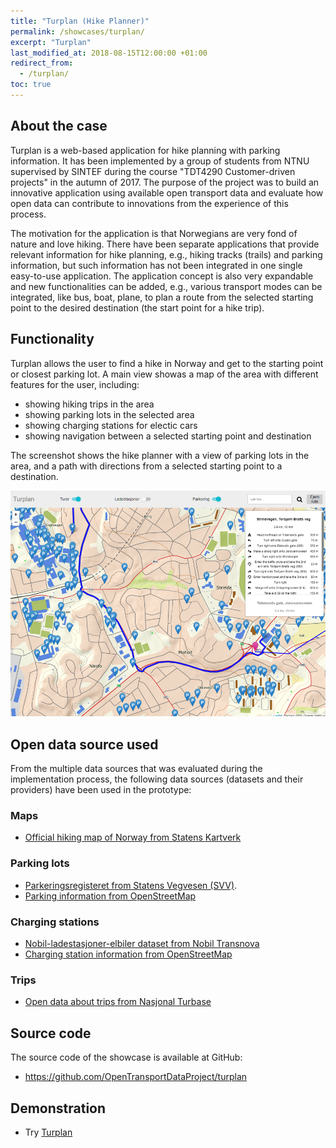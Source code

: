 ```yaml
---
title: "Turplan (Hike Planner)"
permalink: /showcases/turplan/
excerpt: "Turplan"
last_modified_at: 2018-08-15T12:00:00 +01:00
redirect_from:
  - /turplan/
toc: true
---
```


## About the case

Turplan is a web-based application for hike planning with parking information. It has been implemented by a group of students from NTNU supervised by SINTEF during the course "TDT4290 Customer-driven projects" in the autumn of 2017. The purpose of the project was to build an innovative application using available open transport data and evaluate how open data can contribute to innovations from the experience of this process.

The motivation for the application is that Norwegians are very fond of nature and love hiking. There have been separate applications that provide relevant information for hike planning, e.g., hiking tracks (trails) and parking information, but such information has not been integrated in one single easy-to-use application. The application concept is also very expandable and new functionalities can be added, e.g., various transport modes can be integrated, like bus, boat, plane, to plan a route from the selected starting point to the desired destination (the start point for a hike trip).

## Functionality

Turplan allows the user to find a hike in Norway and get to the starting point or closest parking lot. A main view showas a map of the area with different features for the user, including:
- showing hiking trips in the area
- showing parking lots in the selected area
- showing charging stations for electic cars
- showing navigation between a selected starting point and destination

The screenshot shows the hike planner with a view of parking lots in the area, and a path with directions from a selected starting point to a destination.  

![Turplan screenshot](/assets/images/turplan-screen1.png)

## Open data source used

From the multiple data sources that was evaluated during the implementation process, the following data sources (datasets and their providers) have been used in the prototype:  
### Maps
* [Official hiking map of Norway from Statens Kartverk](https://www.kartverket.no/kart/)

### Parking lots  
* [Parkeringsregisteret from Statens Vegvesen (SVV)](https://www.vegvesen.no/trafikkinformasjon/Reiseinformasjon/parkeringsregisteret#/kart/63.990556,12.307778,3?_k=zhjveb).
* [Parking information from OpenStreetMap](https://www.openstreetmap.org/)

### Charging stations  
* [Nobil-ladestasjoner-elbiler dataset from Nobil Transnova](https://data.norge.no/data/enova-sf/nobil-ladestasjoner-elbiler)
* [Charging station information from OpenStreetMap](https://www.openstreetmap.org/)

### Trips  
* [Open data about trips from Nasjonal Turbase](http://www.nasjonalturbase.no/)

## Source code
The source code of the showcase is available at GitHub:
- <https://github.com/OpenTransportDataProject/turplan>


## Demonstration
- Try [Turplan](http://showcase.opendatalab.no)
